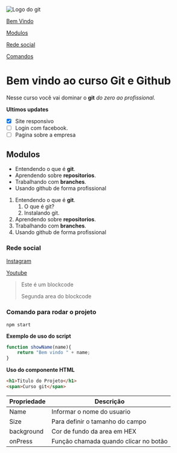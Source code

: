 ![Logo do git](https://git-scm.com/images/logos/downloads/Git-Icon-1788C.png)

[Bem Vindo](#bem-vindo-ao-curso-git-e-github)

[Modulos](#modulos)

[Rede social](#rede-social)

[Comandos](#comando-para-rodar-o-projeto)

# Bem vindo ao curso Git e Github
Nesse curso você vai dominar o **git** _do zero ao profissional._

**Ultimos updates**

- [X] Site responsivo
- [ ] Login com facebook.
- [ ] Pagina sobre a empresa

## Modulos
* Entendendo o que é **git**.
* Aprendendo  sobre **repositorios**.
* Trabalhando com **branches**.
* Usando github de forma profissional

1. Entendendo o que é **git**.
    1. O que é git?
    2. Instalando git.
2. Aprendendo  sobre **repositorios**.
3. Trabalhando com **branches**.
4. Usando github de forma profissional

### Rede social
[Instagram](www.instagram.com)

[Youtube](www.youtube.com)

>Este é um blockcode
>
>Segunda area do blockcode

### Comando para rodar o projeto

```
npm start
```

**Exemplo de uso do script**

```js
function showName(name){
    return "Bem vindo " + name;
}
```

**Uso do componente HTML**
```html
<h1>Titulo do Projeto</h1>
<span>Curso git</span>
```

Propriedade | Descrição
----------- | ---------
Name | Informar o nome do usuario
Size | Para definir o tamanho do campo
background | Cor de fundo da area em HEX
onPress | Função chamada quando clicar no botão